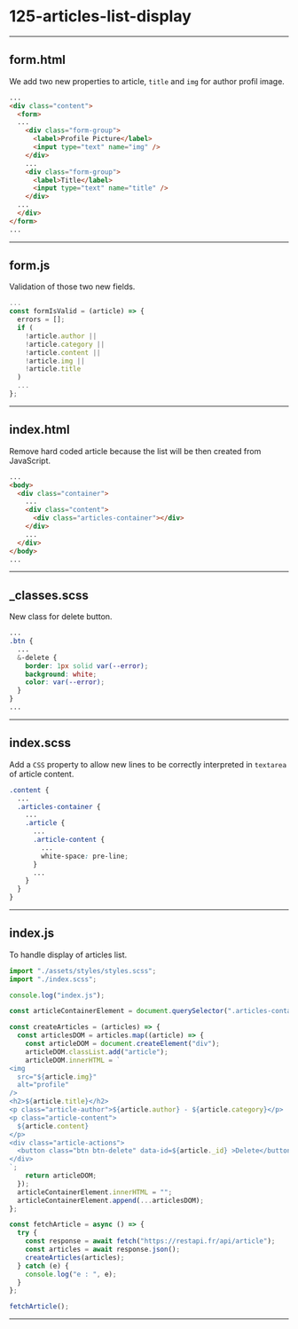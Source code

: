 # 125-articles-list-display

---

## form.html

We add two new properties to article, `title` and `img` for author profil image.

```html
...
<div class="content">
  <form>
  ...
    <div class="form-group">
      <label>Profile Picture</label>
      <input type="text" name="img" />
    </div>
    ...
    <div class="form-group">
      <label>Title</label>
      <input type="text" name="title" />
    </div>
  ...
  </div>
</form>
...
```

---

## form.js

Validation of those two new fields.

```js
...
const formIsValid = (article) => {
  errors = [];
  if (
    !article.author ||
    !article.category ||
    !article.content ||
    !article.img ||
    !article.title
  )
  ...
};
```

---

## index.html

Remove hard coded article because the list will be then created from JavaScript.

```html
...
<body>
  <div class="container">
    ...
    <div class="content">
      <div class="articles-container"></div>
    </div>
    ...
  </div>
</body>
...
```

---

## _classes.scss

New class for delete button.

```scss
...
.btn {
  ...
  &-delete {
    border: 1px solid var(--error);
    background: white;
    color: var(--error);
  }
}
...
```

---

## index.scss

Add a `CSS` property to allow new lines to be correctly interpreted in `textarea` of article content.

```scss
.content {
  ...
  .articles-container {
    ...
    .article {
      ...
      .article-content {
        ...
        white-space: pre-line;
      }
      ...
    }
  }
}
```

---

## index.js

To handle display of articles list.

```js
import "./assets/styles/styles.scss";
import "./index.scss";

console.log("index.js");

const articleContainerElement = document.querySelector(".articles-container");

const createArticles = (articles) => {
  const articlesDOM = articles.map((article) => {
    const articleDOM = document.createElement("div");
    articleDOM.classList.add("article");
    articleDOM.innerHTML = `
<img
  src="${article.img}"
  alt="profile"
/>
<h2>${article.title}</h2>
<p class="article-author">${article.author} - ${article.category}</p>
<p class="article-content">
  ${article.content}
</p>
<div class="article-actions">
  <button class="btn btn-delete" data-id=${article._id} >Delete</button>
</div>
`;
    return articleDOM;
  });
  articleContainerElement.innerHTML = "";
  articleContainerElement.append(...articlesDOM);
};

const fetchArticle = async () => {
  try {
    const response = await fetch("https://restapi.fr/api/article");
    const articles = await response.json();
    createArticles(articles);
  } catch (e) {
    console.log("e : ", e);
  }
};

fetchArticle();
```

---
